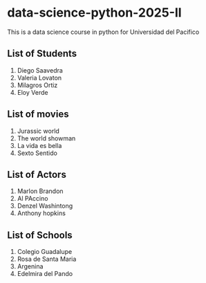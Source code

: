 # data-science-python-2025-II
This is a data science course in python for Universidad del Pacifico

## List of Students 
1. Diego Saavedra
2. Valeria Lovaton
3. Milagros Ortiz
4. Eloy Verde

## List of movies
1. Jurassic world
2. The world showman
3. La vida es bella
4. Sexto Sentido

## List of Actors
1. Marlon Brandon
2. Al PAccino
3. Denzel Washintong
4. Anthony hopkins

## List of Schools
1. Colegio Guadalupe
2. Rosa de Santa Maria
3. Argenina
4. Edelmira del Pando